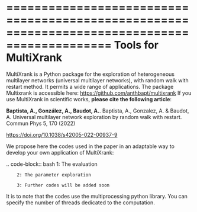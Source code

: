 =============================================================================================
Tools for MultiXrank
=============================================================================================

MultiXrank is a Python package for the exploration of heterogeneous multilayer networks (universal multilayer networks), with random walk with restart method. It permits a wide range of applications. The package Multixrank is accessible here: https://github.com/anthbapt/multixrank
If you use MultiXrank in scientific works, **please cite the following article**:

**Baptista, A., González, A., Baudot, A.**.
Baptista, A., Gonzalez, A. & Baudot, A. Universal multilayer network exploration by random walk with restart. Commun Phys 5, 170 (2022)

https://doi.org/10.1038/s42005-022-00937-9

We propose here the codes used in the paper in an adaptable way to develop your own application of MultiXrank:

.. code-block:: bash
        1: The evaluation 

        2: The parameter exploration
        
        3: Further codes will be added soon

It is to note that the codes use the multiprocessing python library. You can specify the number of threads dedicated to the computation.

